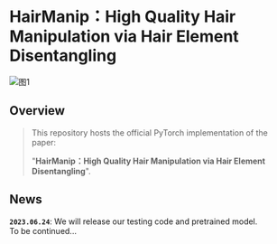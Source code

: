 # HairManip：High Quality Hair Manipulation via Hair Element Disentangling
![图1](https://github.com/Zlin0530/HairManip/blob/main/images/fig1.jpg)

## Overview
> This repository hosts the official PyTorch implementation of the paper:
> 
>  "**HairManip：High Quality Hair Manipulation via Hair Element Disentangling**".

## News
**`2023.06.24`**: We will release our testing code and pretrained model.   
  To be continued...
